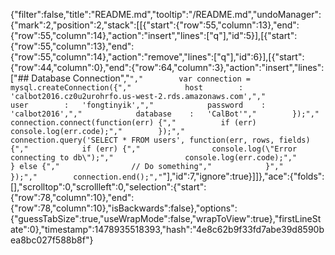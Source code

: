 {"filter":false,"title":"README.md","tooltip":"/README.md","undoManager":{"mark":2,"position":2,"stack":[[{"start":{"row":55,"column":13},"end":{"row":55,"column":14},"action":"insert","lines":["q"],"id":5}],[{"start":{"row":55,"column":13},"end":{"row":55,"column":14},"action":"remove","lines":["q"],"id":6}],[{"start":{"row":44,"column":0},"end":{"row":64,"column":3},"action":"insert","lines":["## Database Connection","```","        var connection = mysql.createConnection({","            host        :   'calbot2016.cz0u2urohrfo.us-west-2.rds.amazonaws.com',","            user        :   'fongtinyik',","            password    :   'calbot2016',","            database    :   'CalBot'","        });","        connection.connect(function(err) {","          if (err) console.log(err.code);","        });","        connection.query('SELECT * FROM users', function(err, rows, fields) {","            if (err) {","                console.log(\"Error connecting to db\");","                console.log(err.code);","            } else {","                // Do something","            }","        });","        connection.end();","```"],"id":7,"ignore":true}]]},"ace":{"folds":[],"scrolltop":0,"scrollleft":0,"selection":{"start":{"row":78,"column":10},"end":{"row":78,"column":10},"isBackwards":false},"options":{"guessTabSize":true,"useWrapMode":false,"wrapToView":true},"firstLineState":0},"timestamp":1478935518393,"hash":"4e8c62b9f33fd7abe39d8590bea8bc027f588b8f"}